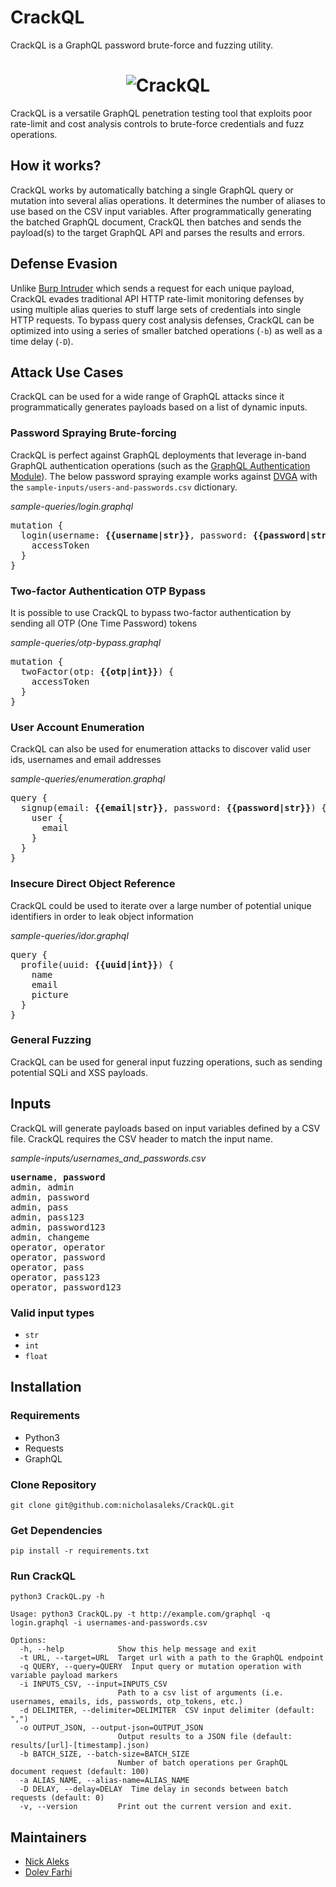 CrackQL
=======
CrackQL is a GraphQL password brute-force and fuzzing utility.

<h1 align="center">
	<img src="https://github.com/nicholasaleks/CrackQL/blob/master/static/CrackQL-Banner.png?raw=true" alt="CrackQL"/>
	<br>
</h1>

CrackQL is a versatile GraphQL penetration testing tool that exploits poor rate-limit and cost analysis controls to brute-force credentials and fuzz operations.

## How it works?

CrackQL works by automatically batching a single GraphQL query or mutation into several alias operations. It determines the number of aliases to use based on the CSV input variables. After programmatically generating the batched GraphQL document, CrackQL then batches and sends the payload(s) to the target GraphQL API and parses the results and errors.

## Defense Evasion

Unlike [Burp Intruder](https://portswigger.net/burp/documentation/desktop/tools/intruder) which sends a request for each unique payload, CrackQL evades traditional API HTTP rate-limit monitoring defenses by using multiple alias queries to stuff large sets of credentials into single HTTP requests. To bypass query cost analysis defenses, CrackQL can be optimized into using a series of smaller batched operations (`-b`) as well as a time delay (`-D`).

## Attack Use Cases

CrackQL can be used for a wide range of GraphQL attacks since it programmatically generates payloads based on a list of dynamic inputs.

### Password Spraying Brute-forcing

CrackQL is perfect against GraphQL deployments that leverage in-band GraphQL authentication operations (such as the [GraphQL Authentication Module](https://www.graphql-modules.com/docs#authentication-module)). The below password spraying example works against [DVGA](https://github.com/dolevf/Damn-Vulnerable-GraphQL-Application) with the `sample-inputs/users-and-passwords.csv` dictionary.

*sample-queries/login.graphql*
<pre>
mutation {
  login(username: <b>{{username|str}}</b>, password: <b>{{password|str}}</b>) {
    accessToken
  }
}
</pre>

### Two-factor Authentication OTP Bypass

It is possible to use CrackQL to bypass two-factor authentication by sending all OTP (One Time Password) tokens

*sample-queries/otp-bypass.graphql*
<pre>
mutation {
  twoFactor(otp: <b>{{otp|int}}</b>) {
    accessToken
  }
}
</pre>

### User Account Enumeration

CrackQL can also be used for enumeration attacks to discover valid user ids, usernames and email addresses

*sample-queries/enumeration.graphql*
<pre>
query {
  signup(email: <b>{{email|str}}</b>, password: <b>{{password|str}}</b>) {
    user {
      email
    }
  }
}
</pre>

### Insecure Direct Object Reference

CrackQL could be used to iterate over a large number of potential unique identifiers in order to leak object information

*sample-queries/idor.graphql*
<pre>
query {
  profile(uuid: <b>{{uuid|int}}</b>) {
    name
    email
    picture
  }
}
</pre>

### General Fuzzing

CrackQL can be used for general input fuzzing operations, such as sending potential SQLi and XSS payloads.

## Inputs

CrackQL will generate payloads based on input variables defined by a CSV file. CrackQL requires the CSV header to match the input name.

*sample-inputs/usernames_and_passwords.csv*
<pre>
<b>username</b>, <b>password</b>
admin, admin
admin, password
admin, pass
admin, pass123
admin, password123
admin, changeme
operator, operator
operator, password
operator, pass
operator, pass123
operator, password123
</pre>

### Valid input types
- `str`
- `int`
- `float`

## Installation

### Requirements
- Python3
- Requests
- GraphQL

### Clone Repository
`git clone git@github.com:nicholasaleks/CrackQL.git`


### Get Dependencies
`pip install -r requirements.txt`

### Run CrackQL
`python3 CrackQL.py -h`

```
Usage: python3 CrackQL.py -t http://example.com/graphql -q login.graphql -i usernames-and-passwords.csv

Options:
  -h, --help            Show this help message and exit
  -t URL, --target=URL  Target url with a path to the GraphQL endpoint
  -q QUERY, --query=QUERY  Input query or mutation operation with variable payload markers
  -i INPUTS_CSV, --input=INPUTS_CSV
                        Path to a csv list of arguments (i.e. usernames, emails, ids, passwords, otp_tokens, etc.)
  -d DELIMITER, --delimiter=DELIMITER  CSV input delimiter (default: ",")
  -o OUTPUT_JSON, --output-json=OUTPUT_JSON
                        Output results to a JSON file (default: results/[url]-[timestamp].json)
  -b BATCH_SIZE, --batch-size=BATCH_SIZE
                        Number of batch operations per GraphQL document request (default: 100)
  -a ALIAS_NAME, --alias-name=ALIAS_NAME
  -D DELAY, --delay=DELAY  Time delay in seconds between batch requests (default: 0)
  -v, --version         Print out the current version and exit.
```

## Maintainers
* [Nick Aleks](https://github.com/nicholasaleks)
* [Dolev Farhi](https://github.com/dolevf)

